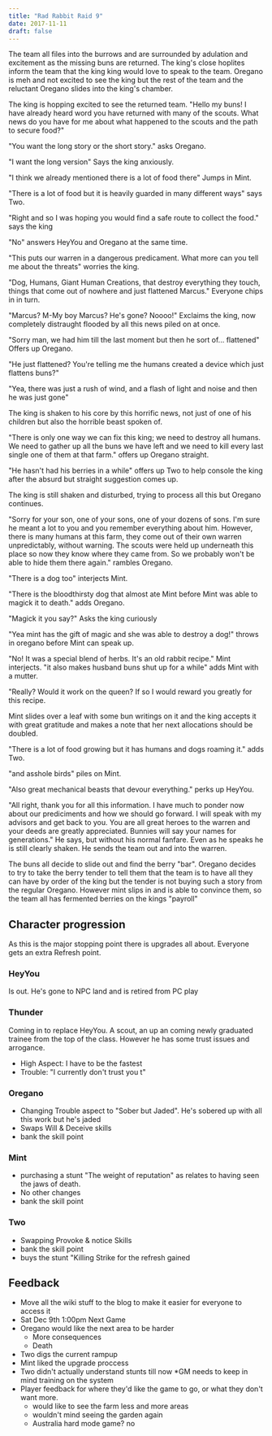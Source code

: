```yaml
---
title: "Rad Rabbit Raid 9"
date: 2017-11-11
draft: false
---
```


The team all files into the burrows and are surrounded by adulation and excitement as the missing buns are returned. The king's close hoplites inform the team that the king king would love to speak to the team. Oregano is meh and not excited to see the king but the rest of the team and the reluctant Oregano slides into the king's chamber.

The king is hopping excited to see the returned team. "Hello my buns! I have already heard word you have returned with many of the scouts. What news do you have for me about what happened to the scouts and the path to secure food?"

"You want the long story or the short story." asks Oregano.

"I want the long version" Says the king anxiously.

"I think we already mentioned there is a lot of food there" Jumps in Mint.

"There is a lot of food but it is heavily guarded in many different ways" says Two.

"Right and so I was hoping you would find a safe route to collect the food." says the king

"No" answers HeyYou and Oregano at the same time.

"This puts our warren in a dangerous predicament. What more can you tell me about the threats" worries the king.

"Dog, Humans, Giant Human Creations, that destroy everything they touch, things that come out of nowhere and just flattened Marcus." Everyone chips in in turn.

"Marcus? M-My boy Marcus? He's gone? Noooo!" Exclaims the king, now completely distraught flooded by all this news piled on at once.

"Sorry man, we had him till the last moment but then he sort of... flattened" Offers up Oregano.

"He just flattened? You're telling me the humans created a device which just flattens buns?"

"Yea, there was just a rush of wind, and a flash of light and noise and then he was just gone"

The king is shaken to his core by this horrific news, not just of one of his children but also the horrible beast spoken of.

"There is only one way we can fix this king; we need to destroy all humans. We need to gather up all the buns we have left and we need to kill every last single one of them at that farm." offers up Oregano straight.

"He hasn't had his berries in a while" offers up Two to help console the king after the absurd but straight suggestion comes up.

The king is still shaken and disturbed, trying to process all this but Oregano continues.

"Sorry for your son, one of your sons, one of your dozens of sons. I'm sure he meant a lot to you and you remember everything about him. However, there is many humans at this farm, they come out of their own warren unpredictably, without warning. The scouts were held up underneath this place so now they know where they came from. So we probably won't be able to hide them there again." rambles Oregano.

"There is a dog too" interjects Mint.

"There is the bloodthirsty dog that almost ate Mint before Mint was able to magick it to death." adds Oregano.

"Magick it you say?" Asks the king curiously

"Yea mint has the gift of magic and she was able to destroy a dog!" throws in oregano before Mint can speak up.

"No! It was a special blend of herbs. It's an old rabbit recipe." Mint interjects. "it also makes husband buns shut up for a while" adds Mint with a mutter.

"Really? Would it work on the queen? If so I would reward you greatly for this recipe.

Mint slides over a leaf with some bun writings on it and the king accepts it with great gratitude and makes a note that her next allocations should be doubled.

"There is a lot of food growing but it has humans and dogs roaming it." adds Two.

"and asshole birds" piles on Mint.

"Also great mechanical beasts that devour everything." perks up HeyYou.

"All right, thank you for all this information. I have much to ponder now about our prediciments and how we should go forward. I will speak with my advisors and get back to you. You are all great heroes to the  warren and your deeds are greatly appreciated. Bunnies will say your names for generations." He says, but without his normal fanfare. Even as he speaks he is still clearly shaken. He sends the team out and into the warren.

The buns all decide to slide out and find the berry "bar". Oregano decides to try to take the berry tender to tell them that the team is to have all they can have by order of the king but the tender is not buying such a story from the regular Oregano. However mint slips in and is able to convince them, so the team all has fermented berries on the kings "payroll"

## Character progression

As this is the major stopping point there is upgrades all about.
Everyone gets an extra Refresh point.

### HeyYou

Is out. He's gone to NPC land and is retired from PC play

### Thunder

Coming in to replace HeyYou. A scout, an up an coming newly graduated trainee from the top of the class. However he has some trust issues and arrogance.

* High Aspect: I have to be the fastest
* Trouble:  "I currently don't trust you t"

### Oregano

* Changing Trouble aspect to "Sober but Jaded". He's sobered up with all this work but he's jaded
* Swaps Will & Deceive skills
* bank the skill point

### Mint

* purchasing a stunt "The weight of reputation" as relates to having seen the jaws of death.
* No other changes
* bank the skill point

### Two

* Swapping Provoke & notice Skills
* bank the skill point
* buys the stunt "Killing Strike for the refresh gained

## Feedback

* Move all the wiki stuff to the blog to make it easier for everyone to access it
* Sat Dec 9th 1:00pm Next Game
* Oregano would like the next area to be harder
  * More consequences
  * Death
* Two digs the current rampup
* Mint liked the upgrade proccess
* Two didn't actually understand stunts till now
  *GM needs to keep in mind training on the system
* Player feedback for where they'd like the game to go, or what they don't want more.
  * would like to see the farm less and more areas
  * wouldn't mind seeing the garden again
  * Australia hard mode game? no
